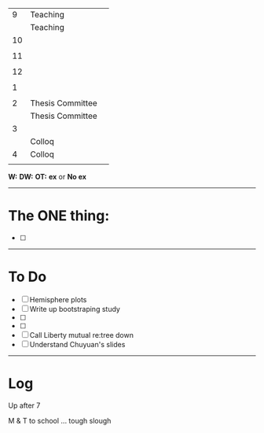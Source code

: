 
|     |                  |     |
| --- | ---------------- | --- |
| 9   | Teaching         |     |
|     | Teaching         |     |
| 10  |                  |     |
|     |                  |     |
| 11  |                  |     |
|     |                  |     |
| 12  |                  |     |
|     |                  |     |
| 1   |                  |     |
|     |                  |     |
| 2   | Thesis Committee |     |
|     | Thesis Committee |     |
| 3   |                  |     |
|     | Colloq           |     |
| 4   | Colloq           |     |
|     |                  |     |

**W:**
**DW:**
**OT:**
**ex** or **No ex**

---
# The ONE thing: 
- [ ] 

---
# To Do

- [ ] Hemisphere plots 
- [ ] Write up bootstraping study
- [ ] 
- [ ] 
- [ ] Call Liberty mutual re:tree down
- [ ] Understand Chuyuan's slides
---

# Log


Up after 7 

M & T to school ... tough slough 

